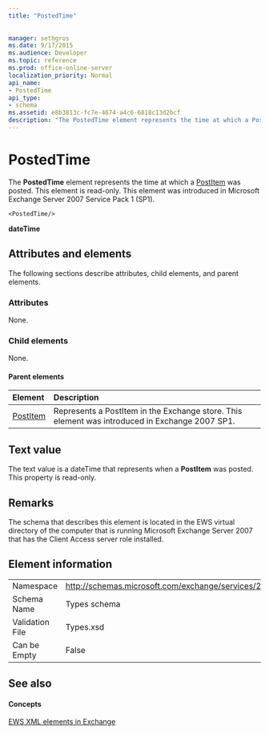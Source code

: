```yaml
---
title: "PostedTime"
 
 
manager: sethgros
ms.date: 9/17/2015
ms.audience: Developer
ms.topic: reference
ms.prod: office-online-server
localization_priority: Normal
api_name:
- PostedTime
api_type:
- schema
ms.assetid: e8b3813c-fc7e-4674-a4c6-6818c13d2bcf
description: "The PostedTime element represents the time at which a PostItem was posted. This element is read-only. This element was introduced in Microsoft Exchange Server 2007 Service Pack 1 (SP1)."
---
```


# PostedTime

The **PostedTime** element represents the time at which a [PostItem](postitem.md) was posted. This element is read-only. This element was introduced in Microsoft Exchange Server 2007 Service Pack 1 (SP1). 
  
```
<PostedTime/>
```

 **dateTime**
## Attributes and elements

The following sections describe attributes, child elements, and parent elements.
  
### Attributes

None.
  
### Child elements

None.
  
#### Parent elements

|**Element**|**Description**|
|:-----|:-----|
|[PostItem](postitem.md) <br/> |Represents a PostItem in the Exchange store. This element was introduced in Exchange 2007 SP1.  <br/> |
   
## Text value

The text value is a dateTime that represents when a **PostItem** was posted. This property is read-only. 
  
## Remarks

The schema that describes this element is located in the EWS virtual directory of the computer that is running Microsoft Exchange Server 2007 that has the Client Access server role installed.
  
## Element information

|||
|:-----|:-----|
|Namespace  <br/> |http://schemas.microsoft.com/exchange/services/2006/types  <br/> |
|Schema Name  <br/> |Types schema  <br/> |
|Validation File  <br/> |Types.xsd  <br/> |
|Can be Empty  <br/> |False  <br/> |
   
## See also

#### Concepts

[EWS XML elements in Exchange](ews-xml-elements-in-exchange.md)

